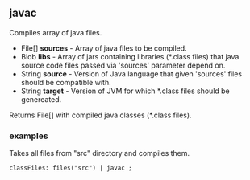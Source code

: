 ## javac

Compiles array of java files.

 * File[] __sources__ - Array of java files to be compiled.
 * Blob __libs__ - Array of jars containing libraries (*.class files) that
java source code files passed via 'sources' parameter depend on.
 * String __source__ - Version of Java language that given 'sources' files
should be compatible with.
 * String __target__ - Version of JVM for which *.class files should
be genereated.

Returns File[] with compiled java classes (*.class files).

### examples

Takes all files from "src" directory and compiles them.

```
classFiles: files("src") | javac ;
```
